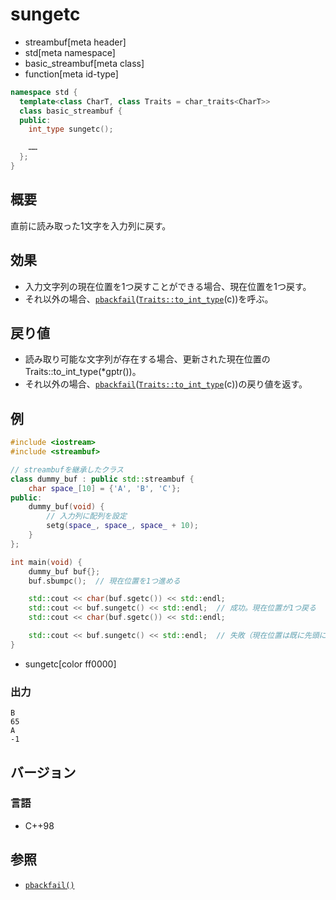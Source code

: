 # sungetc
* streambuf[meta header]
* std[meta namespace]
* basic_streambuf[meta class]
* function[meta id-type]

```cpp
namespace std {
  template<class CharT, class Traits = char_traits<CharT>>
  class basic_streambuf {
  public:
    int_type sungetc();

    ……
  };
}
```

## 概要
直前に読み取った1文字を入力列に戻す。

## 効果
- 入力文字列の現在位置を1つ戻すことができる場合、現在位置を1つ戻す。
- それ以外の場合、[`pbackfail`](pbackfail.md)([`Traits::to_int_type`](../../string/char_traits/to_int_type.md)(c))を呼ぶ。

## 戻り値
- 読み取り可能な文字列が存在する場合、更新された現在位置のTraits::to_int_type(*gptr())。
- それ以外の場合、[`pbackfail`](pbackfail.md)([`Traits::to_int_type`](../../string/char_traits/to_int_type.md)(c))の戻り値を返す。

## 例
```cpp example
#include <iostream>
#include <streambuf>

// streambufを継承したクラス
class dummy_buf : public std::streambuf {
    char space_[10] = {'A', 'B', 'C'};
public:
    dummy_buf(void) {
        // 入力列に配列を設定
        setg(space_, space_, space_ + 10);
    }
};

int main(void) {
    dummy_buf buf{};
    buf.sbumpc();  // 現在位置を1つ進める

    std::cout << char(buf.sgetc()) << std::endl;
    std::cout << buf.sungetc() << std::endl;  // 成功。現在位置が1つ戻る
    std::cout << char(buf.sgetc()) << std::endl;

    std::cout << buf.sungetc() << std::endl;  // 失敗（現在位置は既に先頭に達している）
}
```
* sungetc[color ff0000]

### 出力
```
B
65
A
-1
```

## バージョン
### 言語
- C++98

## 参照
- [`pbackfail()`](pbackfail.md)
